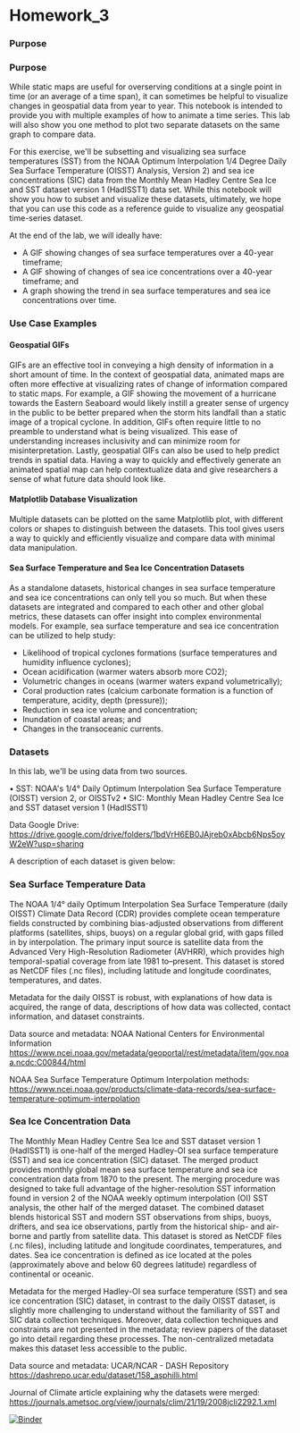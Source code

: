 # Homework_3
### Purpose

### Purpose

While static maps are useful for overserving conditions at a single point in time (or an average of a time span), it can sometimes be helpful to visualize changes in geospatial data from year to year. This notebook is intended to provide you with multiple examples of how to animate a time series. This lab will also show you one method to plot two separate datasets on the same graph to compare data.

For this exercise, we'll be subsetting and visualizing sea surface temperatures (SST) from the NOAA Optimum Interpolation 1/4 Degree Daily Sea Surface Temperature (OISST) Analysis, Version 2) and sea ice concentrations (SIC) data from the Monthly Mean Hadley Centre Sea Ice and SST dataset version 1 (HadISST1) data set. While this notebook will show you how to subset and visualize these datasets, ultimately, we hope that you can use this code as a reference guide to visualize any geospatial time-series dataset.

At the end of the lab, we will ideally have:

-	A GIF showing changes of sea surface temperatures over a 40-year timeframe;
-	A GIF showing of changes of sea ice concentrations over a 40-year timeframe; and
-	A graph showing the trend in sea surface temperatures and sea ice concentrations over time.

### Use Case Examples 

#### Geospatial GIFs 
GIFs are an effective tool in conveying a high density of information in a short amount of time. In the context of geospatial data, animated maps are often more effective at visualizing rates of change of information compared to static maps. For example, a GIF showing the movement of a hurricane towards the Eastern Seaboard would likely instill a greater sense of urgency in the public to be better prepared when the storm hits landfall than a static image of a tropical cyclone. In addition, GIFs often require little to no preamble to understand what is being visualized. This ease of understanding increases inclusivity and can minimize room for misinterpretation. Lastly, geospatial GIFs can also be used to help predict trends in spatial data. Having a way to quickly and effectively generate an animated spatial map can help contextualize data and give researchers a sense of what future data should look like.

#### Matplotlib Database Visualization
Multiple datasets can be plotted on the same Matplotlib plot, with different colors or shapes to distinguish between the datasets. This tool gives users a way to quickly and efficiently visualize and compare data with minimal data manipulation.

#### Sea Surface Temperature and Sea Ice Concentration Datasets 

As a standalone datasets, historical changes in sea surface temperature and sea ice concentrations can only tell you so much. But when these datasets are integrated and compared to each other and other global metrics, these datasets can offer insight into complex environmental models. For example, sea surface temperature and sea ice concentration can be utilized to help study:

- Likelihood of tropical cyclones formations (surface temperatures and humidity influence cyclones);
- Ocean acidification (warmer waters absorb more CO2);
- Volumetric changes in oceans (warmer waters expand volumetrically);
- Coral production rates (calcium carbonate formation is a function of temperature, acidity, depth (pressure));
- Reduction in sea ice volume and concentration;
- Inundation of coastal areas; and
- Changes in the transoceanic currents.

### Datasets

In this lab, we'll be using data from two sources.

•	SST: NOAA's 1/4° Daily Optimum Interpolation Sea Surface Temperature (OISST) version 2, or OISSTv2
•	SIC: Monthly Mean Hadley Centre Sea Ice and SST dataset version 1 (HadISST1)

Data Google Drive: https://drive.google.com/drive/folders/1bdVrH6EB0JAjreb0xAbcb6Nps5oyW2eW?usp=sharing

A description of each dataset is given below: 

### Sea Surface Temperature Data 

The NOAA 1/4° daily Optimum Interpolation Sea Surface Temperature (daily OISST) Climate Data Record (CDR) provides complete ocean temperature fields constructed by combining bias-adjusted observations from different platforms (satellites, ships, buoys) on a regular global grid, with gaps filled in by interpolation. The primary input source is satellite data from the Advanced Very High-Resolution Radiometer (AVHRR), which provides high temporal-spatial coverage from late 1981 to–present. This dataset is stored as NetCDF files (.nc files), including latitude and longitude coordinates, temperatures, and dates.

Metadata for the daily OISST is robust, with explanations of how data is acquired, the range of data, descriptions of how data was collected, contact information, and dataset constraints. 

Data source and metadata: NOAA National Centers for Environmental Information https://www.ncei.noaa.gov/metadata/geoportal/rest/metadata/item/gov.noaa.ncdc:C00844/html

NOAA Sea Surface Temperature Optimum Interpolation methods: https://www.ncei.noaa.gov/products/climate-data-records/sea-surface-temperature-optimum-interpolation


### Sea Ice Concentration Data

The Monthly Mean Hadley Centre Sea Ice and SST dataset version 1 (HadISST1) is one-half of the merged Hadley-OI sea surface temperature (SST) and sea ice concentration (SIC) dataset. The merged product provides monthly global mean sea surface temperature and sea ice concentration data from 1870 to the present. The merging procedure was designed to take full advantage of the higher-resolution SST information found in version 2 of the NOAA weekly optimum interpolation (OI) SST analysis, the other half of the merged dataset. The combined dataset blends historical SST and modern SST observations from ships, buoys, drifters, and sea ice observations, partly from the historical ship- and air-borne and partly from satellite data. This dataset is stored as NetCDF files (.nc files), including latitude and longitude coordinates, temperatures, and dates. Sea ice concentration is defined as ice located at the poles (approximately above and below 60 degrees latitude) regardless of continental or oceanic.

Metadata for the merged Hadley-OI sea surface temperature (SST) and sea ice concentration (SIC) dataset, in contrast to the daily OISST dataset, is slightly more challenging to understand without the familiarity of SST and SIC data collection techniques. Moreover, data collection techniques and constraints are not presented in the metadata; review papers of the dataset go into detail regarding these processes. The non-centralized metadata makes this dataset less accessible to the public. 

Data source and metadata: UCAR/NCAR - DASH Repository https://dashrepo.ucar.edu/dataset/158_asphilli.html

Journal of Climate article explaining why the datasets were merged: https://journals.ametsoc.org/view/journals/clim/21/19/2008jcli2292.1.xml


[![Binder](https://mybinder.org/badge_logo.svg)](https://mybinder.org/v2/gh/EDS220-Fall2021-org/Homework_3.git/HEAD)
